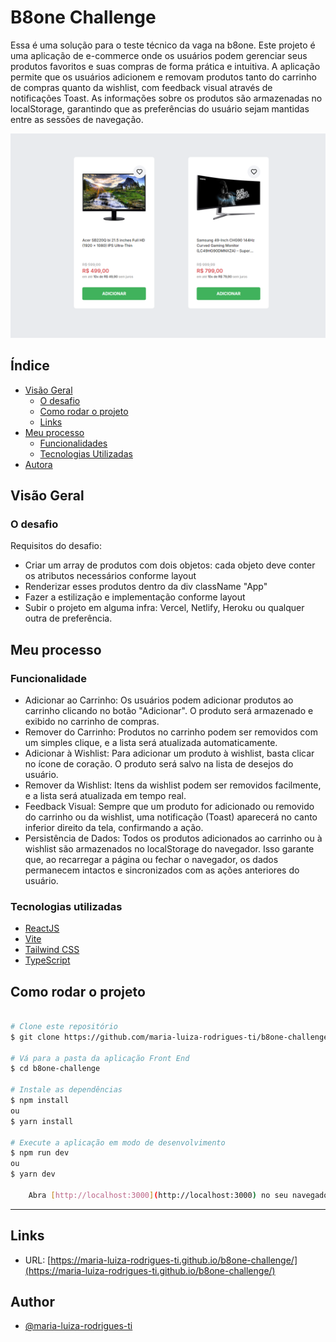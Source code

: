 # B8one Challenge

Essa é uma solução para o teste técnico da vaga na b8one. Este projeto é uma aplicação de e-commerce onde os usuários podem gerenciar seus produtos favoritos e suas compras de forma prática e intuitiva. A aplicação permite que os usuários adicionem e removam produtos tanto do carrinho de compras quanto da wishlist, com feedback visual através de notificações Toast. As informações sobre os produtos são armazenadas no localStorage, garantindo que as preferências do usuário sejam mantidas entre as sessões de navegação.

![](./src/assets/screenshot.png)

## Índice

- [Visão Geral](#visao-geral)
  - [O desafio](#o-desafio)
  - [Como rodar o projeto](#como-rodar-o-projeto)
  - [Links](#links)
- [Meu processo](#meu-process)
  - [Funcionalidades](#funcionalidades) 
  - [Tecnologias Utilizadas](#tecnologias-utilizadas)
- [Autora](#autora)


## Visão Geral

### O desafio

Requisitos do desafio:

 - Criar um array de produtos com dois objetos: cada objeto deve conter os atributos necessários conforme layout
 - Renderizar esses produtos dentro da div className "App"
 - Fazer a estilização e implementação conforme layout
 - Subir o projeto em alguma infra: Vercel, Netlify, Heroku ou qualquer outra de preferência.

## Meu processo

### Funcionalidade

- Adicionar ao Carrinho: Os usuários podem adicionar produtos ao carrinho clicando no botão "Adicionar". O produto será armazenado e exibido no carrinho de compras.
- Remover do Carrinho: Produtos no carrinho podem ser removidos com um simples clique, e a lista será atualizada automaticamente.
- Adicionar à Wishlist: Para adicionar um produto à wishlist, basta clicar no ícone de coração. O produto será salvo na lista de desejos do usuário.
- Remover da Wishlist: Itens da wishlist podem ser removidos facilmente, e a lista será atualizada em tempo real.
- Feedback Visual: Sempre que um produto for adicionado ou removido do carrinho ou da wishlist, uma notificação (Toast) aparecerá no canto inferior direito da tela, confirmando a ação.
- Persistência de Dados: Todos os produtos adicionados ao carrinho ou à wishlist são armazenados no localStorage do navegador. Isso garante que, ao recarregar a página ou fechar o     navegador, os dados permanecem intactos e sincronizados com as ações anteriores do usuário.

### Tecnologias utilizadas

- [ReactJS](https://pt-br.react.dev/blog/2023/03/16/introducing-react-dev)
- [Vite](https://vitejs.dev/)
- [Tailwind CSS](https://tailwindcss.com/)
- [TypeScript](https://www.typescriptlang.org/)



## Como rodar o projeto

```bash

# Clone este repositório
$ git clone https://github.com/maria-luiza-rodrigues-ti/b8one-challenge 

# Vá para a pasta da aplicação Front End
$ cd b8one-challenge

# Instale as dependências
$ npm install
ou
$ yarn install

# Execute a aplicação em modo de desenvolvimento
$ npm run dev
ou
$ yarn dev

    Abra [http://localhost:3000](http://localhost:3000) no seu navegador para ver os resultados.

```

---

## Links

- URL: [https://maria-luiza-rodrigues-ti.github.io/b8one-challenge/](https://maria-luiza-rodrigues-ti.github.io/b8one-challenge/)
  

## Author

- [@maria-luiza-rodrigues-ti](https://www.frontendmentor.io/profile/maria-luiza-rodrigues-ti)

